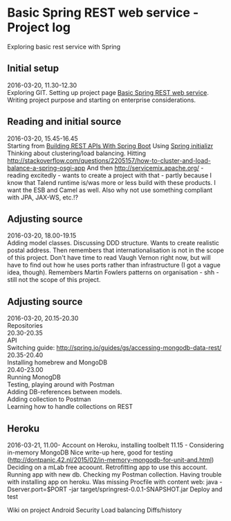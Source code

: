 # Basic Spring REST web service - Project log
Exploring basic rest service with Spring

## Initial setup
2016-03-20, 11.30-12.30  
Exploring GIT. Setting up project page [Basic Spring REST web service](http://jojs.github.io/springrest/).
Writing project purpose and starting on enterprise considerations. 

## Reading and initial source
2016-03-20, 15.45-16.45  
Starting from [Building REST APIs With Spring Boot](http://ryanjbaxter.com/2014/12/17/building-rest-apis-with-spring-boot/)
Using [Spring initializr](http://start.spring.io/)
Thinking about clustering/load balancing. Hitting http://stackoverflow.com/questions/2205157/how-to-cluster-and-load-balance-a-spring-osgi-app
And then http://servicemix.apache.org/ - reading excitedly - wants to create a project with that - partly because I know that Talend runtime is/was more or less build with these products. I want the ESB and Camel as well. Also why not use something compliant with JPA, JAX-WS, etc.!?

## Adjusting source
2016-03-20, 18.00-19.15  
Adding model classes. Discussing DDD structure. Wants to create realistic postal address. Then remembers that internationalisation is not in the scope of this project. Don't have time to read Vaugh Vernon right now, but will have to find out how he uses ports rather than infrastructure (I got a vague idea, though). 
Remembers Martin Fowlers patterns on organisation - shh - still not the scope of this project.

## Adjusting source
2016-03-20, 20.15-20.30  
Repositories  
20.30-20.35  
API  
Switching guide: http://spring.io/guides/gs/accessing-mongodb-data-rest/  
20.35-20.40  
Installing homebrew and MongoDB  
20.40-23.00  
Running MonogDB  
Testing, playing around with Postman  
Adding DB-references between models.  
Adding collection to Postman  
Learning how to handle collections on REST  

## Heroku
2016-03-21, 11.00-
Account on Heroku, installing toolbelt
11.15 - 
Considering in-memory MongoDB
Nice write-up here, good for testing (http://dontpanic.42.nl/2015/02/in-memory-mongodb-for-unit-and.html)
Deciding on a mLab free acoount. Retrofitting app to use this account.
Running app with new db. Checking my Postman collection.
Having trouble with installing app on heroku.
Was missing Procfile with content web:    java -Dserver.port=$PORT -jar  target/springrest-0.0.1-SNAPSHOT.jar
Deploy and test

Wiki on project
Android
Security
Load balancing
Diffs/history

